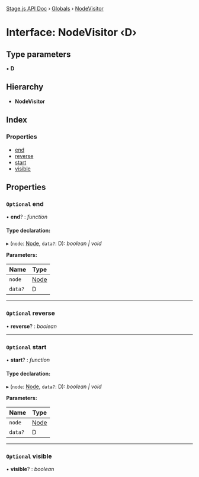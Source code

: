 [Stage.js API Doc](../README.md) › [Globals](../globals.md) › [NodeVisitor](nodevisitor.md)

# Interface: NodeVisitor ‹**D**›

## Type parameters

▪ **D**

## Hierarchy

* **NodeVisitor**

## Index

### Properties

* [end](nodevisitor.md#optional-end)
* [reverse](nodevisitor.md#optional-reverse)
* [start](nodevisitor.md#optional-start)
* [visible](nodevisitor.md#optional-visible)

## Properties

### `Optional` end

• **end**? : *function*

#### Type declaration:

▸ (`node`: [Node](../classes/node.md), `data?`: D): *boolean | void*

**Parameters:**

Name | Type |
------ | ------ |
`node` | [Node](../classes/node.md) |
`data?` | D |

___

### `Optional` reverse

• **reverse**? : *boolean*

___

### `Optional` start

• **start**? : *function*

#### Type declaration:

▸ (`node`: [Node](../classes/node.md), `data?`: D): *boolean | void*

**Parameters:**

Name | Type |
------ | ------ |
`node` | [Node](../classes/node.md) |
`data?` | D |

___

### `Optional` visible

• **visible**? : *boolean*
